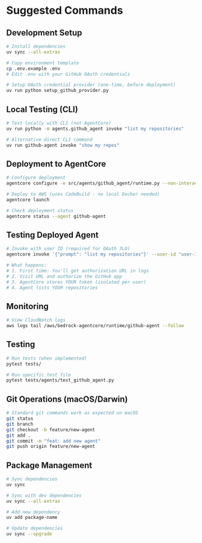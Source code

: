 # Suggested Commands

## Development Setup
```bash
# Install dependencies
uv sync --all-extras

# Copy environment template
cp .env.example .env
# Edit .env with your GitHub OAuth credentials

# Setup OAuth credential provider (one-time, before deployment)
uv run python setup_github_provider.py
```

## Local Testing (CLI)
```bash
# Test locally with CLI (not AgentCore)
uv run python -m agents.github_agent invoke "list my repositories"

# Alternative direct CLI command
uv run github-agent invoke "show my repos"
```

## Deployment to AgentCore
```bash
# Configure deployment
agentcore configure -e src/agents/github_agent/runtime.py --non-interactive

# Deploy to AWS (uses CodeBuild - no local Docker needed)
agentcore launch

# Check deployment status
agentcore status --agent github-agent
```

## Testing Deployed Agent
```bash
# Invoke with user ID (required for OAuth 3LO)
agentcore invoke '{"prompt": "list my repositories"}' --user-id "user-123"

# What happens:
# 1. First time: You'll get authorization URL in logs
# 2. Visit URL and authorize the GitHub app
# 3. AgentCore stores YOUR token (isolated per user)
# 4. Agent lists YOUR repositories
```

## Monitoring
```bash
# View CloudWatch logs
aws logs tail /aws/bedrock-agentcore/runtime/github-agent --follow
```

## Testing
```bash
# Run tests (when implemented)
pytest tests/

# Run specific test file
pytest tests/agents/test_github_agent.py
```

## Git Operations (macOS/Darwin)
```bash
# Standard git commands work as expected on macOS
git status
git branch
git checkout -b feature/new-agent
git add .
git commit -m "feat: add new agent"
git push origin feature/new-agent
```

## Package Management
```bash
# Sync dependencies
uv sync

# Sync with dev dependencies
uv sync --all-extras

# Add new dependency
uv add package-name

# Update dependencies
uv sync --upgrade
```
